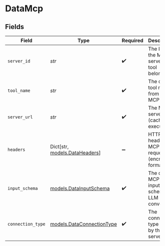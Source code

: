 # DataMcp


## Fields

| Field                                                        | Type                                                         | Required                                                     | Description                                                  |
| ------------------------------------------------------------ | ------------------------------------------------------------ | ------------------------------------------------------------ | ------------------------------------------------------------ |
| `server_id`                                                  | *str*                                                        | :heavy_check_mark:                                           | The ID of the MCP server this tool belongs to                |
| `tool_name`                                                  | *str*                                                        | :heavy_check_mark:                                           | The original tool name from the MCP server                   |
| `server_url`                                                 | *str*                                                        | :heavy_check_mark:                                           | The MCP server URL (cached for execution)                    |
| `headers`                                                    | Dict[str, [models.DataHeaders](../models/dataheaders.md)]    | :heavy_minus_sign:                                           | HTTP headers for MCP server requests (encrypted format)      |
| `input_schema`                                               | [models.DataInputSchema](../models/datainputschema.md)       | :heavy_check_mark:                                           | The original MCP tool input schema for LLM conversion        |
| `connection_type`                                            | [models.DataConnectionType](../models/dataconnectiontype.md) | :heavy_check_mark:                                           | The connection type used by the MCP server                   |